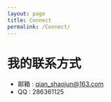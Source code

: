 ```yaml
---
layout: page
title: Connect
permalink: /Connect/
---
```



# 我的联系方式 #

* 邮箱 : qian_shaojun@163.com
* QQ   : 286361125
